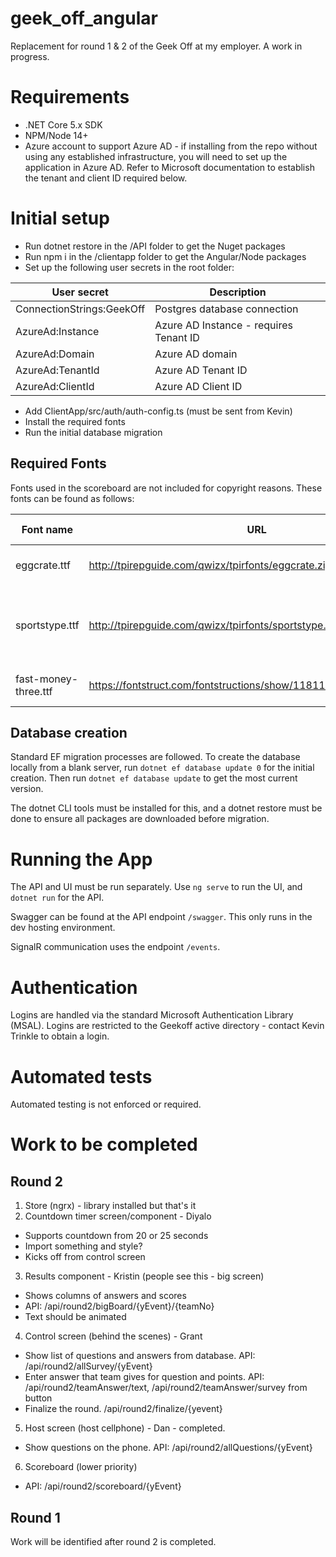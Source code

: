 # geek_off_angular

Replacement for round 1 & 2 of the Geek Off at my employer. A work in progress.

# Requirements

* .NET Core 5.x SDK
* NPM/Node 14+
* Azure account to support Azure AD - if installing from the repo without using any established infrastructure, you will need to set up the application in Azure AD. Refer to Microsoft documentation to establish the tenant and client ID required below.

# Initial setup

* Run dotnet restore in the /API folder to get the Nuget packages
* Run npm i in the /clientapp folder to get the Angular/Node packages
* Set up the following user secrets in the root folder:

| User secret | Description |
|--|--|
| ConnectionStrings:GeekOff | Postgres database connection |
| AzureAd:Instance | Azure AD Instance - requires Tenant ID |
| AzureAd:Domain | Azure AD domain |
| AzureAd:TenantId | Azure AD Tenant ID |
| AzureAd:ClientId | Azure AD Client ID |

* Add ClientApp/src/auth/auth-config.ts (must be sent from Kevin)
* Install the required fonts
* Run the initial database migration

## Required Fonts

Fonts used in the scoreboard are not included for copyright reasons. These fonts can be found as follows:

| Font name | URL | Use | Changes required |
|--|--|--|--|
| eggcrate.ttf | http://tpirepguide.com/qwizx/tpirfonts/eggcrate.zip | Round 1 board | |
| sportstype.ttf | http://tpirepguide.com/qwizx/tpirfonts/sportstype.zip | Round 3 scores | Rename the file from "Sports Type Full.ttf" |
| fast-money-three.ttf | https://fontstruct.com/fontstructions/show/1181116/fast_money_three | Round 2 board | |

## Database creation

Standard EF migration processes are followed. To create the database locally from a blank server, run `dotnet ef database update 0` for the initial creation. Then run `dotnet ef database update` to get the most current version. 

The dotnet CLI tools must be installed for this, and a dotnet restore must be done to ensure all packages are downloaded before migration.

# Running the App

The API and UI must be run separately. Use `ng serve` to run the UI, and `dotnet run` for the API.

Swagger can be found at the API endpoint `/swagger`. This only runs in the dev hosting environment.

SignalR communication uses the endpoint `/events`.

# Authentication

Logins are handled via the standard Microsoft Authentication Library (MSAL). Logins are restricted to the Geekoff active directory - contact Kevin Trinkle to obtain a login.

# Automated tests

Automated testing is not enforced or required.

# Work to be completed

## Round 2

1. Store (ngrx) - library installed but that's it
2. Countdown timer screen/component - Diyalo
  * Supports countdown from 20 or 25 seconds
  * Import something and style?
  * Kicks off from control screen
3. Results component - Kristin (people see this - big screen)
  * Shows columns of answers and scores
  * API: /api/round2/bigBoard/{yEvent}/{teamNo}
  * Text should be animated
4. Control screen (behind the scenes) - Grant
  * Show list of questions and answers from database. API: /api/round2/allSurvey/{yEvent}
  * Enter answer that team gives for question and points. API: /api/round2/teamAnswer/text, /api/round2/teamAnswer/survey from button
  * Finalize the round. /api/round2/finalize/{yevent}
5. Host screen (host cellphone) - Dan - completed.
  * Show questions on the phone. API: /api/round2/allQuestions/{yEvent}
6. Scoreboard (lower priority)
  * API: /api/round2/scoreboard/{yEvent}

## Round 1

Work will be identified after round 2 is completed.

